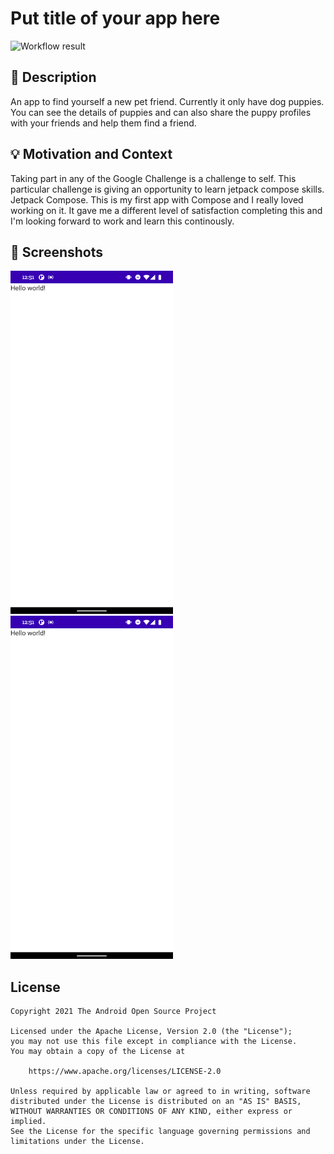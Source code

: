 # Put title of your app here

<!--- Replace <OWNER> with your Github Username and <REPOSITORY> with the name of your repository. -->
<!--- You can find both of these in the url bar when you open your repository in github. -->
![Workflow result](https://github.com/ProMode7/android-dev-challenge-compose/workflows/Check/badge.svg)


## :scroll: Description
An app to find yourself a new pet friend. Currently it only have dog puppies. You can see the details of puppies and can also share the puppy profiles with your friends and help them find a friend.


## :bulb: Motivation and Context
Taking part in any of the Google Challenge is a challenge to self. This particular challenge is giving an opportunity to learn jetpack compose skills. Jetpack Compose. This is my first app with Compose and I really loved working on it. It gave me a different level of satisfaction completing this and I'm looking forward to work and learn this continously.


## :camera_flash: Screenshots
<!-- You can add more screenshots here if you like -->
<img src="/results/screenshot_1.png" width="260">&emsp;<img src="/results/screenshot_2.png" width="260">

## License
```
Copyright 2021 The Android Open Source Project

Licensed under the Apache License, Version 2.0 (the "License");
you may not use this file except in compliance with the License.
You may obtain a copy of the License at

    https://www.apache.org/licenses/LICENSE-2.0

Unless required by applicable law or agreed to in writing, software
distributed under the License is distributed on an "AS IS" BASIS,
WITHOUT WARRANTIES OR CONDITIONS OF ANY KIND, either express or implied.
See the License for the specific language governing permissions and
limitations under the License.
```
